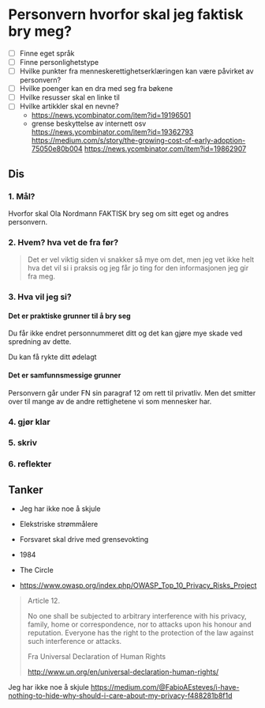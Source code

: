 # Personvern hvorfor skal jeg faktisk bry meg?

- [ ] Finne eget språk
- [ ] Finne personlighetstype
- [ ] Hvilke punkter fra menneskerettighetserklæringen kan være påvirket av personvern?
- [ ] Hvilke poenger kan en dra med seg fra bøkene
- [ ] Hvilke resusser skal en linke til
- [ ] Hvilke artikkler skal en nevne?
  - https://news.ycombinator.com/item?id=19196501
  - grense beskyttelse av internett osv
  https://news.ycombinator.com/item?id=19362793
  https://medium.com/s/story/the-growing-cost-of-early-adoption-75050e80b004
  https://news.ycombinator.com/item?id=19862907

## Dis

### 1. Mål?

Hvorfor skal Ola Nordmann FAKTISK bry seg om sitt eget og andres personvern.

### 2. Hvem? hva vet de fra før?

> Det er vel viktig siden vi snakker så mye om det, men jeg vet ikke helt hva det vil si i praksis og jeg får jo ting for den informasjonen jeg gir fra meg.

### 3. Hva vil jeg si?

#### Det er praktiske grunner til å bry seg
Du får ikke endret personnummeret ditt og det kan gjøre mye skade ved spredning av dette.

Du kan få rykte ditt ødelagt



#### Det er samfunnsmessige grunner

Personvern går under FN sin paragraf 12 om rett til privatliv. Men det smitter over til mange av de andre rettighetene vi som mennesker har.


### 4. gjør klar
### 5. skriv
### 6. reflekter


## Tanker
- Jeg har ikke noe å skjule
- Elekstriske strømmålere
- Forsvaret skal drive med grensevokting

- 1984
- The Circle

- https://www.owasp.org/index.php/OWASP_Top_10_Privacy_Risks_Project

>Article 12.
> 
>No one shall be subjected to arbitrary interference with his privacy, family, home or correspondence, nor to attacks upon his honour and reputation. Everyone has the right to the protection of the law against such interference or attacks.
>
> Fra Universal Declaration of Human Rights 
> 
>http://www.un.org/en/universal-declaration-human-rights/



Jeg har ikke noe å skjule https://medium.com/@FabioAEsteves/i-have-nothing-to-hide-why-should-i-care-about-my-privacy-f488281b8f1d
